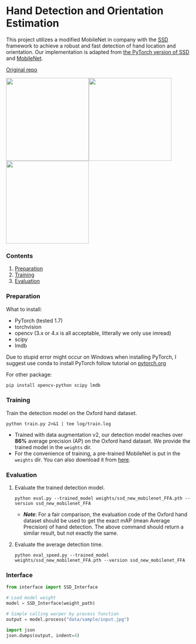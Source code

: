 # Hand Detection and Orientation Estimation
This project utilizes a modified MobileNet in company with the [SSD](https://github.com/weiliu89/caffe/tree/ssd) framework to achieve a robust and fast detection of hand location and orientation. 
Our implementation is adapted from [the PyTorch version of SSD](https://github.com/amdegroot/ssd.pytorch) and [MobileNet](https://github.com/ruotianluo/pytorch-mobilenet-from-tf).

[Original repo](https://github.com/yangli18/hand_detection.git)

<img src="https://github.com/yangli18/hand_detection/blob/master/data/results/demo/010174_hand.svg" height=226><img src="https://github.com/yangli18/hand_detection/blob/master/data/results/demo/010061_hand.svg" height=226><img src="https://github.com/yangli18/hand_detection/blob/master/data/results/demo/010210_hand.svg" height=226>

### Contents
1. [Preparation](#preparation)
2. [Training](#training)
3. [Evaluation](#Evaluation)


### Preparation

What to install:
- PyTorch (tested 1.7)
- torchvision
- opencv (3.x or 4.x is all acceptable, litterally we only use imread)
- scipy
- lmdb

Due to stupid error might occur on Windows when installing PyTorch, I suggest use conda to install PyTorch follow tutorial on [pytorch.org](https://pytorch.org)

For other package:
``` bash
pip install opencv-python scipy lmdb
```


### Training

Train the detection model on the Oxford hand dataset. 
```Shell
python train.py 2>&1 | tee log/train.log
```
* Trained with data augmentation v2, our detection model reaches over **86%** average precision (AP) on the Oxford hand dataset. We provide the trained model in the `weights` dir.
* For the convenience of training, a pre-trained MobileNet is put in the `weights` dir. 
You can also download it from [here](https://github.com/ruotianluo/pytorch-mobilenet-from-tf).
 

### Evaluation

1. Evaluate the trained detection model.
    ```Shell
    python eval.py --trained_model weights/ssd_new_mobilenet_FFA.pth --version ssd_new_mobilenet_FFA
    ```
    * ***Note***: For a fair comparison, the evaluation code of the Oxford hand dataset should be used to get the exact mAP (mean Average Precision) of hand detection. 
    The above command should return a similar result, but not exactly the same.
    
2. Evaluate the average detection time.
    ```Shell
    python eval_speed.py --trained_model weights/ssd_new_mobilenet_FFA.pth --version ssd_new_mobilenet_FFA
    ```   

### Interface

``` python
from interface import SSD_Interface

# Load model weight
model = SSD_Interface(weight_path)

# Simple calling warper by process function
output = model.process("data/sample/input.jpg")

import json
json.dumps(output, indent=4)
```
